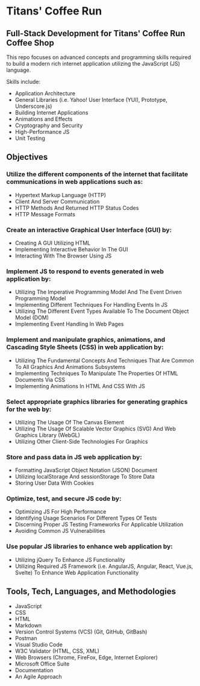 # Titans' Coffee Run
## Full-Stack Development for Titans' Coffee Run Coffee Shop
This repo focuses on advanced concepts and programming skills required to build a modern rich internet application utilizing the JavaScript (JS) language. 

Skills include:
- Application Architecture
- General Libraries (i.e. Yahoo! User Interface (YUI), Prototype, Underscore.js)
- Building Internet Applications
- Animations and Effects
- Cryptography and Security
- High-Performance JS
- Unit Testing

## Objectives
### Utilize the different components of the internet that facilitate communications in web applications such as:
- Hypertext Markup Language (HTTP)
- Client And Server Communication
- HTTP Methods And Returned HTTP Status Codes
- HTTP Message Formats
### Create an interactive Graphical User Interface (GUI) by:
-	Creating A GUI Utilizing HTML
-	Implementing Interactive Behavior In The GUI
-	Interacting With The Browser Using JS
### Implement JS to respond to events generated in web application by:
-	Utilizing The Imperative Programming Model And The Event Driven Programming Model
-	Implementing Different Techniques For Handling Events In JS
-	Utilizing The Different Event Types Available To The Document Object Model (DOM)
-	Implementing Event Handling In Web Pages
### Implement and manipulate graphics, animations, and Cascading Style Sheets (CSS) in web application by:
-	Utilizing The Fundamental Concepts And Techniques That Are Common To All Graphics And Animations Subsystems
-	Implementing Techniques To Manipulate The Properties Of HTML Documents Via CSS
-	Implementing Animations In HTML And CSS With JS
### Select appropriate graphics libraries for generating graphics for the web by:
-	Utilizing The Usage Of The Canvas Element
-	Utilizing The Usage Of Scalable Vector Graphics (SVG) And Web Graphics Library (WebGL)
-	Utilizing Other Client-Side Technologies For Graphics
### Store and pass data in JS web application by:
-	Formatting JavaScript Object Notation (JSON) Document
-	Utilizing localStorage And sessionStorage To Store Data
-	Storing User Data With Cookies
### Optimize, test, and secure JS code by:
-	Optimizing JS For High Performance
-	Identifying Usage Scenarios For Different Types Of Tests
-	Discerning Proper JS Testing Frameworks For Applicable Utilization
-	Avoiding Common JS Vulnerabilities
### Use popular JS libraries to enhance web application by:
-	Utilizing jQuery To Enhance JS Functionality
-	Utilizing Required JS Framework (i.e. AngularJS, Angular, React, Vue.js, Svelte) To Enhance Web Application Functionality

## Tools, Tech, Languages, and Methodologies
- JavaScript
- CSS
- HTML
- Markdown
- Version Control Systems (VCS) (Git, GitHub, GitBash)
- Postman
- Visual Studio Code
- W3C Validator (HTML, CSS, XML)
- Web Browsers (Chrome, FireFox, Edge, Internet Explorer)
- Microsoft Office Suite
- Documentation
- An Agile Approach

